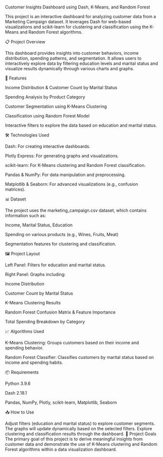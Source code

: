 Customer Insights Dashboard using Dash, K-Means, and Random Forest

This project is an interactive dashboard for analyzing customer data from a Marketing Campaign dataset. It leverages Dash for web-based visualizations and scikit-learn for clustering and classification using the K-Means and Random Forest algorithms.



📋 Project Overview

This dashboard provides insights into customer behaviors, income distribution, spending patterns, and segmentation. It allows users to interactively explore data by filtering education levels and marital status and visualize results dynamically through various charts and graphs.



🚀 Features

Income Distribution & Customer Count by Marital Status

Spending Analysis by Product Category

Customer Segmentation using K-Means Clustering

Classification using Random Forest Model

Interactive filters to explore the data based on education and marital status.



🛠️ Technologies Used

Dash: For creating interactive dashboards.

Plotly Express: For generating graphs and visualizations.

scikit-learn: For K-Means clustering and Random Forest classification.

Pandas & NumPy: For data manipulation and preprocessing.

Matplotlib & Seaborn: For advanced visualizations (e.g., confusion matrices).



📊 Dataset

The project uses the marketing_campaign.csv dataset, which contains information such as:

Income, Marital Status, Education

Spending on various products (e.g., Wines, Fruits, Meat)

Segmentation features for clustering and classification.



🖼️ Project Layout

Left Panel: Filters for education and marital status.

Right Panel: Graphs including:

Income Distribution

Customer Count by Marital Status

K-Means Clustering Results

Random Forest Confusion Matrix & Feature Importance

Total Spending Breakdown by Category



📈 Algorithms Used

K-Means Clustering: Groups customers based on their income and spending behavior.

Random Forest Classifier: Classifies customers by marital status based on income and spending habits.



📦 Requirements

Python 3.9.6

Dash 2.18.1

Pandas, NumPy, Plotly, scikit-learn, Matplotlib, Seaborn



📥 How to Use

Adjust filters (education and marital status) to explore customer segments.
The graphs will update dynamically based on the selected filters.
Explore clustering and classification results through the dashboard.
🎯 Project Goals
The primary goal of this project is to derive meaningful insights from customer data and demonstrate the use of K-Means clustering and Random Forest algorithms within a data visualization dashboard.
